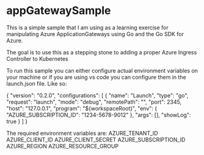 # appGatewaySample

This is a simple sample that I am using as a learning exercise for manipulating Azure ApplicationGateways using Go and the Go SDK for Azure.

The goal is to use this as a stepping stone to adding a proper Azure Ingress Controller to Kubernetes

To run this sample you can either configure actual environment variables on your machine or if you are using vs code you can configure them in the launch.json file. Like so: 

 {
    "version": "0.2.0",
    "configurations": [
        {
            "name": "Launch",
            "type": "go",
            "request": "launch",
            "mode": "debug",
            "remotePath": "",
            "port": 2345,
            "host": "127.0.0.1",
            "program": "${workspaceRoot}",
            "env": {
                "AZURE_SUBSCRIPTION_ID": "1234-5678-9012"
            },
            "args": [],
            "showLog": true
        }
    ]
}

The required environment variables are:
    AZURE_TENANT_ID
    AZURE_CLIENT_ID
	AZURE_CLIENT_SECRET
	AZURE_SUBSCRIPTION_ID
    AZURE_REGION
    AZURE_RESOURCE_GROUP
